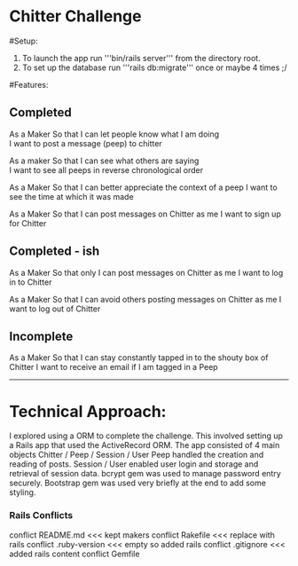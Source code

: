 Chitter Challenge
=================

#Setup:
1. To launch the app run '''bin/rails server''' from the directory root.
2. To set up the database run '''rails db:migrate''' once or maybe 4 times ;/

#Features:

## Completed

As a Maker
So that I can let people know what I am doing  
I want to post a message (peep) to chitter

As a maker
So that I can see what others are saying  
I want to see all peeps in reverse chronological order

As a Maker
So that I can better appreciate the context of a peep
I want to see the time at which it was made

As a Maker
So that I can post messages on Chitter as me
I want to sign up for Chitter

## Completed - ish

As a Maker
So that only I can post messages on Chitter as me
I want to log in to Chitter

As a Maker
So that I can avoid others posting messages on Chitter as me
I want to log out of Chitter

## Incomplete

As a Maker
So that I can stay constantly tapped in to the shouty box of Chitter
I want to receive an email if I am tagged in a Peep

***

# Technical Approach:

I explored using a ORM to complete the challenge.
This involved setting up a Rails app that used the ActiveRecord ORM.
The app consisted of 4 main objects Chitter / Peep / Session / User
Peep handled the creation and reading of posts.
Session / User enabled user login and storage and retrieval of session data.
bcrypt gem was used to manage password entry securely.
Bootstrap gem was used very briefly at the end to add some styling.



### Rails Conflicts ###

conflict  README.md       <<< kept makers
conflict  Rakefile        <<< replace with rails
conflict  .ruby-version   <<< empty so added rails
conflict  .gitignore      <<< added rails content
conflict  Gemfile
